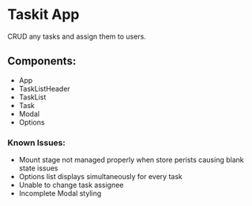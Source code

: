 # Taskit App

CRUD any tasks and assign them to users.

## Components:

- App
- TaskListHeader
- TaskList
- Task
- Modal
- Options

### Known Issues:

- Mount stage not managed properly when store perists causing blank state issues
- Options list displays simultaneously for every task
- Unable to change task assignee
- Incomplete Modal styling
